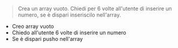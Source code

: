 >Crea un array vuoto. Chiedi per 6 volte all'utente di inserire un numero, se è dispari inseriscilo nell'array.

- Creo array vuoto
- Chiedo all'utente 6 volte di inserire un numero 
- Se è dispari pusho nell'array